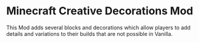# Minecraft Creative Decorations Mod
This Mod adds several blocks and decorations which allow players to add details and variations to their builds that are not possible in Vanilla.